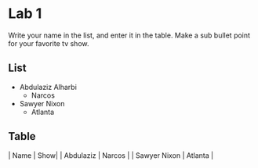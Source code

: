 # Lab 1
Write your name in the list, and enter it in the table. Make a sub bullet point for your favorite tv show.

## List
* Abdulaziz Alharbi
  * Narcos
* Sawyer Nixon
  * Atlanta
 
 
## Table
| Name | Show|
| Abdulaziz | Narcos |
| Sawyer Nixon    |     Atlanta    |
